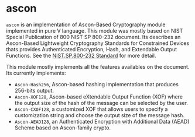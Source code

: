 # ascon

`ascon` is an implementation of Ascon-Based Cryptography module implemented in pure V language.
This module was mostly based on NIST Special Publication of 800 NIST SP 800-232 document.
Its describes an Ascon-Based Lightweight Cryptography Standards for Constrained Devices 
thats provides Authenticated Encryption, Hash, and Extendable Output Functions.
See the [NIST.SP.800-232 Standard](https://doi.org/10.6028/NIST.SP.800-232) for more detail.

This module mostly implements all the features availables on the document.
Its currently implements: 
- `Ascon-Hash256`, Ascon-based hashing implementation that produces 256-bits output.
- `Ascon-XOF128`, Ascon-based eXtendable Output Function (XOF) where the output size of 
the hash of the message can be selected by the user.
- `Ascon-CXOF128`, a customized XOF that allows users to specify a customization
string and choose the output size of the message hash.
- `Ascon-AEAD128`, an Authenticated Encryption with Additional Data (AEAD) Scheme based
on Ascon-family crypto.

